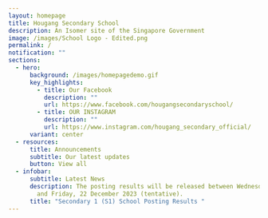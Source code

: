 ```yaml
---
layout: homepage
title: Hougang Secondary School
description: An Isomer site of the Singapore Government
image: /images/School Logo - Edited.png
permalink: /
notification: ""
sections:
  - hero:
      background: /images/homepagedemo.gif
      key_highlights:
        - title: Our Facebook
          description: ""
          url: https://www.facebook.com/hougangsecondaryschool/
        - title: OUR INSTAGRAM
          description: ""
          url: https://www.instagram.com/hougang_secondary_official/
      variant: center
  - resources:
      title: Announcements
      subtitle: Our latest updates
      button: View all
  - infobar:
      subtitle: Latest News
      description: The posting results will be released between Wednesday, 20 December
        and Friday, 22 December 2023 (tentative).
      title: "Secondary 1 (S1) School Posting Results "
---
```

